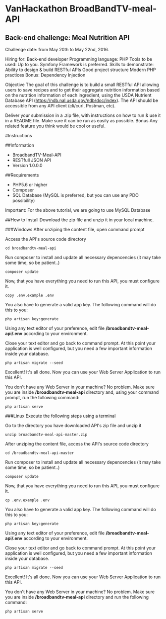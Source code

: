 # VanHackathon BroadBandTV-meal-API

## Back-end challenge: Meal Nutrition API

Challenge date: from May 20th to May 22nd, 2016.

Hiring for: Back-end developer
Programming language: PHP
Tools to be used: Up to you. Symfony Framework is preferred.
Skills to demonstrate:
Ability to design & build RESTful APIs
Good project structure
Modern PHP practices
Bonus: Dependency Injection

Objective
The goal of this challenge is to build a small RESTful API allowing users to save recipes and to get their aggregate nutrition information based on the nutrition information of each ingredient, using the USDA Nutrient Database API (https://ndb.nal.usda.gov/ndb/doc/index). The API should be accessible from any API client (cli/curl, Postman, etc).

Deliver your submission in a .zip file, with instructions on how to run & use it in a README file. Make sure it can be run as easily as possible.
Bonus
Any related feature you think would be cool or useful.

#Instructions

##Information
- BroadbandTV-Meal-API
- RESTfull JSON API
- Version 1.0.0.0

##Requirements
- PHP5.6 or higher
- Composer
- SQL Database (MySQL is preferred, but you can use any PDO possibility)

Important: For the above tutorial, we are going to use MySQL Database

##How to Install
Download the zip file and unzip it in your local machine.

###Windows
After unziping the content file, open command prompt</b>

Access the API's source code directory
```
cd broadbandtv-meal-api
```

Run composer to install and update all necessary depencencies (it may take some time, so be patient..)
```
composer update
```

Now, that you have everything you need to run this API, you must configure it.
```
copy .env.example .env
```

You also have to generate a valid app key. The following command will do this to you:
```
php artisan key:generate
```

Using any text editor of your preference, edit file **/broadbandtv-meal-api/.env** according to your environment.

Close your text editor and go back to command prompt. At this point your application is well configured, but you need a few important information inside your database.
```
php artisan migrate --seed
```

Excellent! It's all done. Now you can use your Web Server Application to run this API.

You don't have any Web Server in your machine? No problem. Make sure you are inside **/broadbandtv-meal-api** directory and, using your command prompt, run the following command:
```
php artisan serve
```

###Linux
Execute the following steps using a terminal</b>

Go to the directory you have downloaded API's zip file and unzip it
```
unzip broadbandtv-meal-api-master.zip
```

After unziping the content file, access the API's source code directory
```
cd /broadbandtv-meal-api-master
```

Run composer to install and update all necessary depencencies (it may take some time, so be patient..)
```
composer update
```

Now, that you have everything you need to run this API, you must configure it.
```
cp .env.example .env
```

You also have to generate a valid app key. The following command will do this to you:
```
php artisan key:generate
```

Using any text editor of your preference, edit file **/broadbandtv-meal-api/.env** according to your environment.

Close your text editor and go back to command prompt. At this point your application is well configured, but you need a few important information inside your database.
```
php artisan migrate --seed
```

Excellent! It's all done. Now you can use your Web Server Application to run this API.

You don't have any Web Server in your machine? No problem. Make sure you are inside **/broadbandtv-meal-api** directory and run the following command:
```
php artisan serve
```
